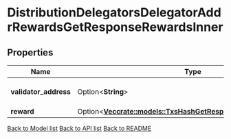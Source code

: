 # DistributionDelegatorsDelegatorAddrRewardsGetResponseRewardsInner

## Properties

Name | Type | Description | Notes
------------ | ------------- | ------------- | -------------
**validator_address** | Option<**String**> | bech32 encoded address | [optional]
**reward** | Option<[**Vec<crate::models::TxsHashGetResponseTxFeeAmountInner>**](_txs__hash__get_response_tx_fee_amount_inner.md)> |  | [optional]

[Back to Model list](../README.md#documentation-for-models) [Back to API list](../README.md#documentation-for-api-endpoints) [Back to README](../README.md)


